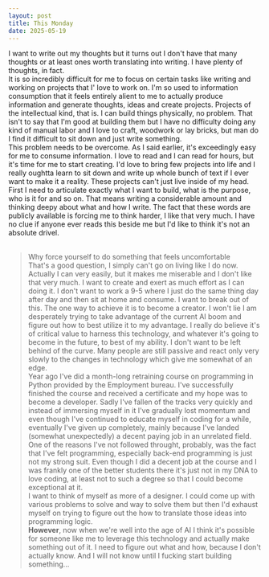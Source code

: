 ```yaml
---
layout: post
title: This Monday
date: 2025-05-19
---
```

I want to write out my thoughts but it turns out I don't have that many thoughts or at least ones worth translating into writing. I have plenty of thoughts, in fact.<br>
It is so incredibly difficult for me to focus on certain tasks like writing and working on projects that I' love to work on. I'm so used to information consumption that it feels entirely alient to me to actually produce information and generate thoughts, ideas and create projects. Projects of the intellectual kind, that is. I can build things physically, no problem. That isn't to say that I'm good at building them but I have no difficulty doing any kind of manual labor and I love to craft, woodwork or lay bricks, but man do I find it difficult to sit down and just write something. <br>
This problem needs to be overcome. As I said earlier, it's exceedingly easy for me to consume information. I love to read and I can read for hours, but it's time for me to start creating. I'd love to bring few projects into life and I really oughtta learn to sit down and write up whole bunch of text if I ever want to make it a reality. These projects can't just live inside of my head. First I need to articulate exactly what I want to build, what is the purpose, who is it for and so on. That means writing a considerable amount and thinking deepy about what and how I write. The fact that these words are publicly available is forcing me to think harder, I like that very much. I have no clue if anyone ever reads this beside me but I'd like to think it's not an absolute drivel.<br><br>
> Why force yourself to do something that feels uncomfortable <br>
That's a good question, I simply can't go on living like I do now. Actually I can very easily, but it makes me miserable and I don't like that very much. I want to create and exert as much effort as I can doing it. I don't want to work a 9-5 where I just do the same thing day after day and then sit at home and consume. I want to break out of this. The one way to achieve  it is to become a creator. I won't lie I am desperately trying to take advantage of the current AI boom and figure out how to best utilize it to my advantage. I really do believe it's of critical value to harness this technology, and whatever it's going to become in the future, to best of my ability. I don't want to be left behind of the curve. Many people are still passive and react only very slowly to the changes in technology which give me somewhat of an edge.<br>
Year ago I've did a month-long retraining course on programming in Python provided by the Employment bureau. I've successfully finished the course and received a certificate and my hope was to become a developer. Sadly I've fallen of the tracks very quickly and instead of immersing myself in it I've gradually lost momentum and even though I've continued to educate myself in coding for a while, eventually I've given up completely, mainly because I've landed (somewhat unexpectedly) a decent paying job in an unrelated field.<br>
One of the reasons I've not followed throught, probably, was the fact that I've felt programming, especially back-end programming is just not my strong suit. Even though I did a decent job at the course and I was frankly one of the better students there it's just not in my DNA to love coding, at least not to such a degree so that I could become exceptional at it.<br>
I want to think of myself as more of a designer. I could come up with various problems to solve and way to solve them but then I'd exhaust myself on trying to figure out the how to translate those ideas into programming logic.<br>
**However**, now when we're well into the age of AI I think it's possible for someone like me to leverage this technology and actually make something out of it. I need to figure out what and how, because I don't actually know. And I will not know until I fucking start building something...
